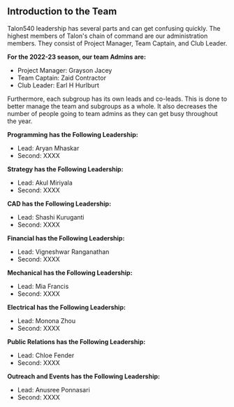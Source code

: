 ## **Introduction to the Team**
Talon540 leadership has several parts and can get confusing quickly. The highest members of Talon's chain of command are our administration members. They consist of Project Manager, Team Captain, and Club Leader.

**For the 2022-23 season, our team Admins are:**
- Project Manager: Grayson Jacey
- Team Captain: Zaid Contractor
- Club Leader: Earl H Hurlburt

Furthermore, each subgroup has its own leads and co-leads. This is done to better manage the team and subgroups as a whole. It also decreases the number of people going to team admins as they can get busy throughout the year.

**Programming has the Following Leadership:**
- Lead: Aryan Mhaskar
- Second: XXXX <!-- TODO: -->

**Strategy has the Following Leadership:**
- Lead: Akul Miriyala
- Second: XXXX <!-- TODO: -->

**CAD has the Following Leadership:**
- Lead: Shashi Kuruganti
- Second: XXXX <!-- TODO: -->

**Financial has the Following Leadership:**
- Lead: Vigneshwar Ranganathan
- Second: XXXX <!-- TODO: -->

**Mechanical has the Following Leadership:**
- Lead: Mia Francis
- Second: XXXX <!-- TODO: -->

**Electrical has the Following Leadership:**
- Lead: Monona Zhou
- Second: XXXX <!-- TODO: -->

**Public Relations has the Following Leadership:**
- Lead: Chloe Fender
- Second: XXXX <!-- TODO: -->

**Outreach and Events has the Following Leadership:**
- Lead: Anusree Ponnasari 
- Second: XXXX <!-- TODO: -->

